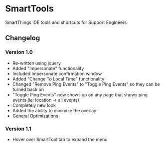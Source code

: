 # SmartTools
SmartThings IDE tools and shortcuts for Support Engineers

## Changelog
### Version 1.0
- Re-written using jquery
- Added "Impersonate" functionality
- Included Impersonate confirmation window
- Added "Change To Local Time" functionality
- Changed "Remove Ping Events" to "Toggle Ping Events" so they can be turned back on
- "Toggle Ping Events" now shows up on any page that shows ping events (ie: location -> all events)
- Completely new look
- Added the ability to minimize the overlay
- General Optimizations
### Version 1.1
- Hover over SmartTool tab to expand the menu
